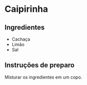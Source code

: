 # Caipirinha

## Ingredientes

* Cachaça
* Limão
* Sal

## Instruções de preparo

Misturar os ingredientes em um copo.
